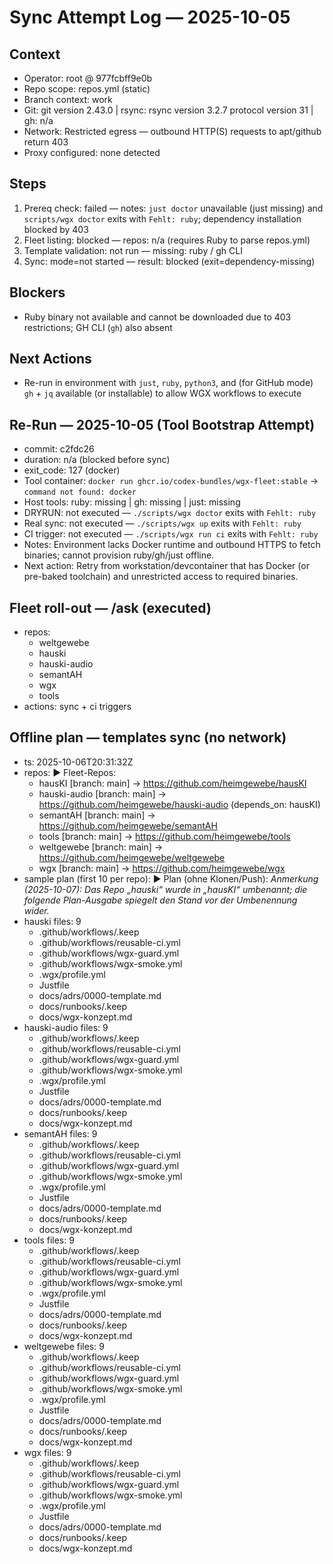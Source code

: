 # Sync Attempt Log — 2025-10-05

## Context
- Operator: root @ 977fcbff9e0b
- Repo scope: repos.yml (static)
- Branch context: work
- Git: git version 2.43.0 | rsync: rsync  version 3.2.7  protocol version 31 | gh: n/a
- Network: Restricted egress — outbound HTTP(S) requests to apt/github return 403
- Proxy configured: none detected

## Steps
1. Prereq check: failed — notes: `just doctor` unavailable (just missing) and `scripts/wgx doctor` exits with `Fehlt: ruby`; dependency installation blocked by 403
2. Fleet listing: blocked — repos: n/a (requires Ruby to parse repos.yml)
3. Template validation: not run — missing: ruby / gh CLI
4. Sync: mode=not started — result: blocked (exit=dependency-missing)

## Blockers
- Ruby binary not available and cannot be downloaded due to 403 restrictions; GH CLI (`gh`) also absent

## Next Actions
- Re-run in environment with `just`, `ruby`, `python3`, and (for GitHub mode) `gh` + `jq` available (or installable) to allow WGX workflows to execute

## Re-Run — 2025-10-05 (Tool Bootstrap Attempt)
- commit: c2fdc26
- duration: n/a (blocked before sync)
- exit_code: 127 (docker)
- Tool container: `docker run ghcr.io/codex-bundles/wgx-fleet:stable` → `command not found: docker`
- Host tools: ruby: missing | gh: missing | just: missing
- DRYRUN: not executed — `./scripts/wgx doctor` exits with `Fehlt: ruby`
- Real sync: not executed — `./scripts/wgx up` exits with `Fehlt: ruby`
- CI trigger: not executed — `./scripts/wgx run ci` exits with `Fehlt: ruby`
- Notes: Environment lacks Docker runtime and outbound HTTPS to fetch binaries; cannot provision ruby/gh/just offline.
- Next action: Retry from workstation/devcontainer that has Docker (or pre-baked toolchain) and unrestricted access to required binaries.

## Fleet roll-out — /ask (executed)
- repos:
  - weltgewebe
  - hauski
  - hauski-audio
  - semantAH
  - wgx
  - tools
- actions: sync + ci triggers

## Offline plan — templates sync (no network)
- ts: 2025-10-06T20:31:32Z
- repos:
  ▶ Fleet-Repos:
   - hausKI [branch: main] → https://github.com/heimgewebe/hausKI
   - hauski-audio [branch: main] → https://github.com/heimgewebe/hauski-audio (depends_on: hausKI)
   - semantAH [branch: main] → https://github.com/heimgewebe/semantAH
   - tools [branch: main] → https://github.com/heimgewebe/tools
   - weltgewebe [branch: main] → https://github.com/heimgewebe/weltgewebe
   - wgx [branch: main] → https://github.com/heimgewebe/wgx
- sample plan (first 10 per repo):
▶ Plan (ohne Klonen/Push):
  _Anmerkung (2025-10-07): Das Repo „hauski“ wurde in „hausKI“ umbenannt; die folgende Plan-Ausgabe spiegelt den Stand vor der Umbenennung wider._
 - hauski
   files: 9
     - .github/workflows/.keep
     - .github/workflows/reusable-ci.yml
     - .github/workflows/wgx-guard.yml
     - .github/workflows/wgx-smoke.yml
     - .wgx/profile.yml
     - Justfile
     - docs/adrs/0000-template.md
     - docs/runbooks/.keep
     - docs/wgx-konzept.md
 - hauski-audio
   files: 9
     - .github/workflows/.keep
     - .github/workflows/reusable-ci.yml
     - .github/workflows/wgx-guard.yml
     - .github/workflows/wgx-smoke.yml
     - .wgx/profile.yml
     - Justfile
     - docs/adrs/0000-template.md
     - docs/runbooks/.keep
     - docs/wgx-konzept.md
 - semantAH
   files: 9
     - .github/workflows/.keep
     - .github/workflows/reusable-ci.yml
     - .github/workflows/wgx-guard.yml
     - .github/workflows/wgx-smoke.yml
     - .wgx/profile.yml
     - Justfile
     - docs/adrs/0000-template.md
     - docs/runbooks/.keep
     - docs/wgx-konzept.md
 - tools
   files: 9
     - .github/workflows/.keep
     - .github/workflows/reusable-ci.yml
     - .github/workflows/wgx-guard.yml
     - .github/workflows/wgx-smoke.yml
     - .wgx/profile.yml
     - Justfile
     - docs/adrs/0000-template.md
     - docs/runbooks/.keep
     - docs/wgx-konzept.md
 - weltgewebe
   files: 9
     - .github/workflows/.keep
     - .github/workflows/reusable-ci.yml
     - .github/workflows/wgx-guard.yml
     - .github/workflows/wgx-smoke.yml
     - .wgx/profile.yml
     - Justfile
     - docs/adrs/0000-template.md
     - docs/runbooks/.keep
     - docs/wgx-konzept.md
 - wgx
   files: 9
     - .github/workflows/.keep
     - .github/workflows/reusable-ci.yml
     - .github/workflows/wgx-guard.yml
     - .github/workflows/wgx-smoke.yml
     - .wgx/profile.yml
     - Justfile
     - docs/adrs/0000-template.md
     - docs/runbooks/.keep
     - docs/wgx-konzept.md
